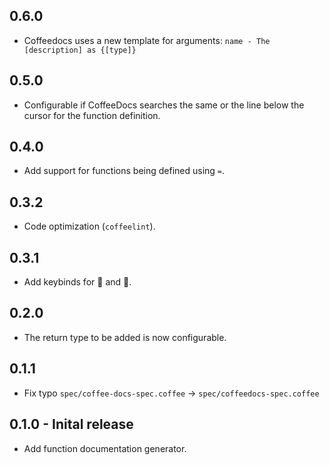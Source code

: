 ## 0.6.0
* Coffeedocs uses a new template for arguments:
  `name - The [description] as {[type]}`

## 0.5.0
* Configurable if CoffeeDocs searches the same or the line below the cursor for the function definition.

## 0.4.0
* Add support for functions being defined using `=`.

## 0.3.2
* Code optimization (`coffeelint`).

## 0.3.1
* Add keybinds for :penguin: and :apple:.

## 0.2.0
* The return type to be added is now configurable.

## 0.1.1
* Fix typo `spec/coffee-docs-spec.coffee` → `spec/coffeedocs-spec.coffee`

## 0.1.0 - Inital release
* Add function documentation generator.
